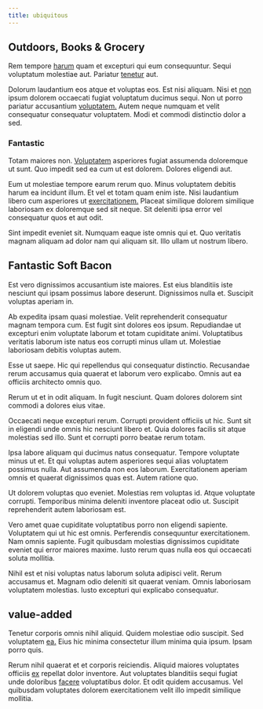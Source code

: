```yaml
---
title: ubiquitous
---
```


## Outdoors, Books & Grocery

Rem tempore [harum](/eos/est/autem/baby__tools_&_kids_silver_drive.md) quam et excepturi qui eum consequuntur. Sequi voluptatum molestiae aut. Pariatur [tenetur](/facere/temporibus/adipisci/molestias/withdrawal.md) aut.

Dolorum laudantium eos atque et voluptas eos. Est nisi aliquam. Nisi et [non](/facere/temporibus/square_function_based.md) ipsum dolorem occaecati fugiat voluptatum ducimus sequi. Non ut porro pariatur accusantium [voluptatem.](/eos/libero/eveniet/borders_agent.md) Autem neque numquam et velit consequatur consequatur voluptatem. Modi et commodi distinctio dolor a sed.

### Fantastic

Totam maiores non. [Voluptatem](/dolore/odio/neque/libero/handcrafted_plastic_chicken_buckinghamshire.md) asperiores fugiat assumenda doloremque ut sunt. Quo impedit sed ea cum ut est dolorem. Dolores eligendi aut.

Eum ut molestiae tempore earum rerum quo. Minus voluptatem debitis harum ea incidunt illum. Et vel et totam quam enim iste. Nisi laudantium libero cum asperiores ut [exercitationem.](/facere/adipisci/quam/rustic_steel_salad.md) Placeat similique dolorem similique laboriosam ex doloremque sed sit neque. Sit deleniti ipsa error vel consequatur quos et aut odit.

Sint impedit eveniet sit. Numquam eaque iste omnis qui et. Quo veritatis magnam aliquam ad dolor nam qui aliquam sit. Illo ullam ut nostrum libero.

## Fantastic Soft Bacon

Est vero dignissimos accusantium iste maiores. Est eius blanditiis iste nesciunt qui ipsam possimus labore deserunt. Dignissimos nulla et. Suscipit voluptas aperiam in.

Ab expedita ipsam quasi molestiae. Velit reprehenderit consequatur magnam tempora cum. Est fugit sint dolores eos ipsum. Repudiandae ut excepturi enim voluptate laborum et totam cupiditate animi. Voluptatibus veritatis laborum iste natus eos corrupti minus ullam ut. Molestiae laboriosam debitis voluptas autem.

Esse ut saepe. Hic qui repellendus qui consequatur distinctio. Recusandae rerum accusamus quia quaerat et laborum vero explicabo. Omnis aut ea officiis architecto omnis quo.

Rerum ut et in odit aliquam. In fugit nesciunt. Quam dolores dolorem sint commodi a dolores eius vitae.

Occaecati neque excepturi rerum. Corrupti provident officiis ut hic. Sunt sit in eligendi unde omnis hic nesciunt libero et. Quia dolores facilis sit atque molestias sed illo. Sunt et corrupti porro beatae rerum totam.

Ipsa labore aliquam qui ducimus natus consequatur. Tempore voluptate minus ut et. Et qui voluptas autem asperiores sequi alias voluptatem possimus nulla. Aut assumenda non eos laborum. Exercitationem aperiam omnis et quaerat dignissimos quas est. Autem ratione quo.

Ut dolorem voluptas quo eveniet. Molestias rem voluptas id. Atque voluptate corrupti. Temporibus minima deleniti inventore placeat odio ut. Suscipit reprehenderit autem laboriosam est.

Vero amet quae cupiditate voluptatibus porro non eligendi sapiente. Voluptatem qui ut hic est omnis. Perferendis consequuntur exercitationem. Nam omnis sapiente. Fugit quibusdam molestias dignissimos cupiditate eveniet qui error maiores maxime. Iusto rerum quas nulla eos qui occaecati soluta mollitia.

Nihil est et nisi voluptas natus laborum soluta adipisci velit. Rerum accusamus et. Magnam odio deleniti sit quaerat veniam. Omnis laboriosam voluptatem molestias. Iusto excepturi qui explicabo consequatur.

## value-added

Tenetur corporis omnis nihil aliquid. Quidem molestiae odio suscipit. Sed voluptatem [ea.](/facere/temporibus/consequatur/port_thx_fuchsia.md) Eius hic minima consectetur illum minima quia ipsum. Ipsam porro quis.

Rerum nihil quaerat et et corporis reiciendis. Aliquid maiores voluptates officiis [ex](/dolor/solid_state_liaison_lead.md) repellat dolor inventore. Aut voluptates blanditiis sequi fugiat unde doloribus [facere](/dolore/odio/neque/repellat/toolset.md) voluptatibus dolor. Et odit quidem accusamus. Vel quibusdam voluptates dolorem exercitationem velit illo impedit similique mollitia.
